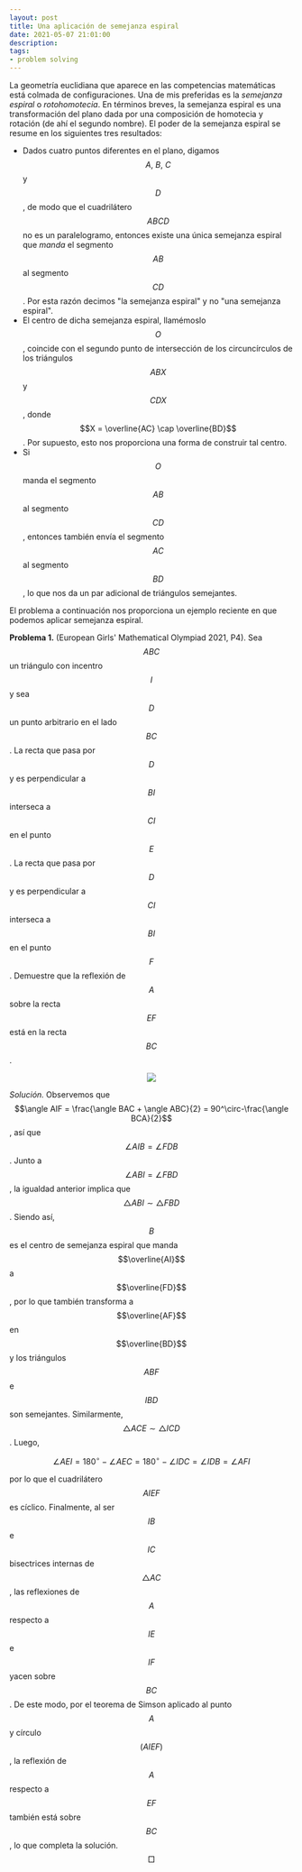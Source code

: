 ```yaml
---
layout: post
title: Una aplicación de semejanza espiral
date: 2021-05-07 21:01:00
description:
tags: 
- problem solving
---
```


La geometría euclidiana que aparece en las competencias matemáticas está colmada de configuraciones. Una de mis preferidas es la *semejanza espiral* o *rotohomotecia*. En términos breves, la semejanza espiral es una transformación del plano dada por una composición de homotecia y rotación (de ahí el segundo nombre). El poder de la semejanza espiral se resume en los siguientes tres resultados:

- Dados cuatro puntos diferentes en el plano, digamos $$A,\ B,\ C$$ y $$D$$, de modo que el cuadrilátero $$ABCD$$ no es un paralelogramo, entonces existe una única semejanza espiral que *manda* el segmento $$AB$$ al segmento $$CD$$. Por esta razón decimos "la semejanza espiral" y no "una semejanza espiral".
- El centro de dicha semejanza espiral, llamémoslo $$O$$, coincide con el segundo punto de intersección de los circuncírculos de los triángulos $$ABX$$ y $$CDX$$, donde $$X = \overline{AC} \cap \overline{BD}$$. Por supuesto, esto nos proporciona una forma de construir tal centro.
- Si $$O$$ manda el segmento $$AB$$ al segmento $$CD$$, entonces también envía el segmento $$AC$$ al segmento $$BD$$, lo que nos da un par adicional de triángulos semejantes.

El problema a continuación nos proporciona un ejemplo reciente en que podemos aplicar semejanza espiral.

**Problema 1.** (European Girls' Mathematical Olympiad 2021, P4). Sea $$ABC$$ un triángulo con incentro $$I$$ y sea $$D$$ un punto arbitrario en el lado $$BC$$. La recta que pasa por $$D$$ y es perpendicular a $$BI$$ interseca a $$CI$$ en el punto $$E$$. La recta que pasa por $$D$$ y es perpendicular a $$CI$$ interseca a $$BI$$ en el punto $$F$$. Demuestre que la reflexión de $$A$$ sobre la recta $$EF$$ está en la recta $$BC$$.

<p align="center">
  <img src="https://raw.githubusercontent.com/jbacaob/jbacaob.github.io/master/assets/img/blog%201/F1.svg">
</p>

*Solución.* Observemos que $$\angle AIF = \frac{\angle BAC + \angle ABC}{2} = 90^\circ-\frac{\angle BCA}{2}$$, así que $$\angle AIB = \angle FDB$$. Junto a $$\angle ABI = \angle FBD$$, la igualdad anterior implica que $$\bigtriangleup ABI \sim \bigtriangleup FBD$$. Siendo así, $$B$$ es el centro de semejanza espiral que manda $$\overline{AI}$$ a $$\overline{FD}$$, por lo que también transforma a $$\overline{AF}$$ en $$\overline{BD}$$ y los triángulos $$ABF$$ e $$IBD$$ son semejantes. Similarmente, $$\bigtriangleup ACE \sim \bigtriangleup ICD$$. Luego,

$$\angle AEI =180^\circ - \angle AEC =180^\circ - \angle IDC = \angle IDB = \angle AFI \nonumber$$

por lo que el cuadrilátero $$AIEF$$ es cíclico. 
Finalmente, al ser $$IB$$ e $$IC$$ bisectrices internas de $$\bigtriangleup AC$$, las reflexiones de $$A$$ respecto a $$IE$$ e $$IF$$ yacen sobre $$BC$$. De este modo, por el teorema de Simson aplicado al punto $$A$$ y círculo $$(AIEF)$$, la reflexión de $$A$$ respecto a $$EF$$ también está sobre $$BC$$, lo que completa la solución. 	$$\Box$$
